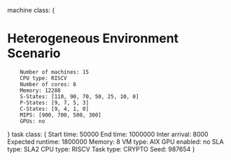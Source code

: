 machine class:
{
# Heterogeneous Environment Scenario
        Number of machines: 15
        CPU type: RISCV
        Number of cores: 6
        Memory: 12288
        S-States: [110, 90, 70, 50, 25, 10, 0]
        P-States: [9, 7, 5, 3]
        C-States: [9, 4, 1, 0]
        MIPS: [900, 700, 500, 300]
        GPUs: no
}
task class:
{
        Start time: 50000
        End time: 1000000
        Inter arrival: 8000
        Expected runtime: 1800000
        Memory: 8
        VM type: AIX
        GPU enabled: no
        SLA type: SLA2
        CPU type: RISCV
        Task type: CRYPTO
        Seed: 987654
}
